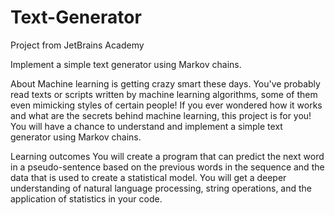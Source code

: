 # Text-Generator
Project from JetBrains Academy

Implement a simple text generator using Markov chains. 

About
Machine learning is getting crazy smart these days. 
You've probably read texts or scripts written by machine learning algorithms, some of them even mimicking styles of certain people! 
If you ever wondered how it works and what are the secrets behind machine learning, this project is for you! 
You will have a chance to understand and implement a simple text generator using Markov chains.

Learning outcomes
You will create a program that can predict the next word in a pseudo-sentence based on the previous words in the sequence and the data that is used to create a statistical model. 
You will get a deeper understanding of natural language processing, string operations, and the application of statistics in your code.
